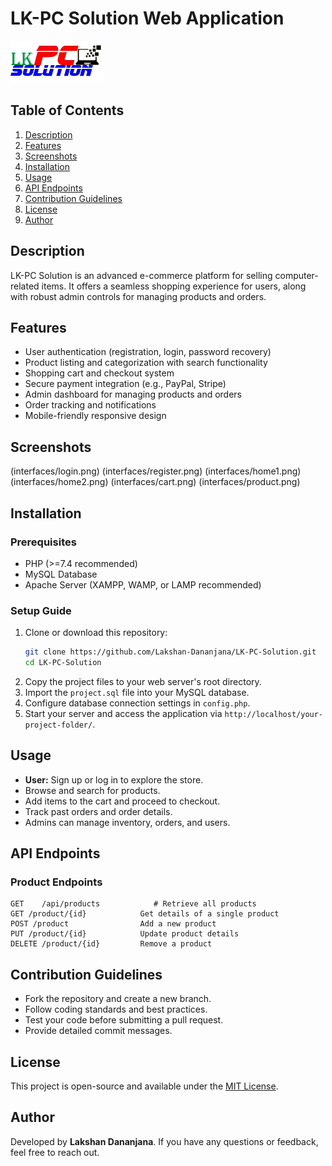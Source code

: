 # LK-PC Solution Web Application

![Project Screenshot](image/LK%20PC%20Solution.png)

## Table of Contents
1. [Description](#description)
2. [Features](#features)
3. [Screenshots](#screenshots)
4. [Installation](#installation)
5. [Usage](#usage)
6. [API Endpoints](#api-endpoints)
7. [Contribution Guidelines](#contribution-guidelines)
8. [License](#license)
9. [Author](#author)

## Description
LK-PC Solution is an advanced e-commerce platform for selling computer-related items. It offers a seamless shopping experience for users, along with robust admin controls for managing products and orders.

## Features
- User authentication (registration, login, password recovery)
- Product listing and categorization with search functionality
- Shopping cart and checkout system
- Secure payment integration (e.g., PayPal, Stripe)
- Admin dashboard for managing products and orders
- Order tracking and notifications
- Mobile-friendly responsive design

## Screenshots
(interfaces/login.png)
(interfaces/register.png)
(interfaces/home1.png)
(interfaces/home2.png)
(interfaces/cart.png)
(interfaces/product.png)
## Installation

### Prerequisites
- PHP (>=7.4 recommended)
- MySQL Database
- Apache Server (XAMPP, WAMP, or LAMP recommended)

### Setup Guide
1. Clone or download this repository:
   ```sh
   git clone https://github.com/Lakshan-Dananjana/LK-PC-Solution.git
   cd LK-PC-Solution
   ```
2. Copy the project files to your web server's root directory.
3. Import the `project.sql` file into your MySQL database.
4. Configure database connection settings in `config.php`.
5. Start your server and access the application via `http://localhost/your-project-folder/`.

## Usage
- **User:** Sign up or log in to explore the store.
- Browse and search for products.
- Add items to the cart and proceed to checkout.
- Track past orders and order details.
- Admins can manage inventory, orders, and users.

## API Endpoints
### Product Endpoints
```http
GET    /api/products            # Retrieve all products
GET /product/{id}            Get details of a single product
POST /product                Add a new product
PUT /product/{id}            Update product details
DELETE /product/{id}         Remove a product
```

## Contribution Guidelines
- Fork the repository and create a new branch.
- Follow coding standards and best practices.
- Test your code before submitting a pull request.
- Provide detailed commit messages.

## License
This project is open-source and available under the [MIT License](LICENSE.md).

## Author
Developed by **Lakshan Dananjana**. If you have any questions or feedback, feel free to reach out.

